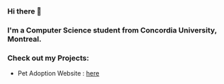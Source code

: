 ### Hi there 👋
### I'm a Computer Science student from Concordia University, Montreal.
### Check out my Projects:
* Pet Adoption Website : [here](https://users.encs.concordia.ca/~a_nuckch/Pet%20Adoption%20Website/index.html)     
<!--
**amannuck/amannuck** is a ✨ _special_ ✨ repository because its `README.md` (this file) appears on your GitHub profile.

Here are some ideas to get you started:

- 🔭 I’m currently working on ...
- 🌱 I’m currently learning ...
- 👯 I’m looking to collaborate on ...
- 🤔 I’m looking for help with ...
- 💬 Ask me about ...
- 📫 How to reach me: ...
- 😄 Pronouns: ...
- ⚡ Fun fact: ...
-->
